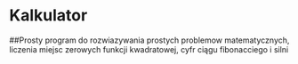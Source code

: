 # Kalkulator
##Prosty program do rozwiazywania prostych problemow matematycznych, liczenia miejsc zerowych funkcji kwadratowej, cyfr ciągu fibonacciego i silni
